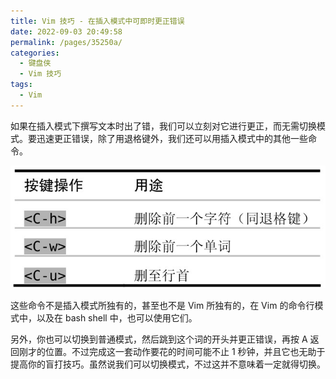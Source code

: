 ```yaml
---
title: Vim 技巧 - 在插入模式中可即时更正错误
date: 2022-09-03 20:49:58
permalink: /pages/35250a/
categories:
  - 键盘侠
  - Vim 技巧
tags:
  - Vim
---
```


如果在插入模式下撰写文本时出了错，我们可以立刻对它进行更正，而无需切换模式。要迅速更正错误，除了用退格键外，我们还可以用插入模式中的其他一些命令。

![](../../.vuepress/public/img/vim/062.jpg)

这些命令不是插入模式所独有的，甚至也不是 Vim 所独有的，在 Vim 的命令行模式中，以及在 bash shell 中，也可以使用它们。

另外，你也可以切换到普通模式，然后跳到这个词的开头并更正错误，再按 A 返回刚才的位置。不过完成这一套动作要花的时间可能不止 1 秒钟，并且它也无助于提高你的盲打技巧。虽然说我们可以切换模式，不过这并不意味着一定就得切换。
